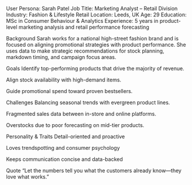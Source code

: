 User Persona: Sarah Patel
Job Title: Marketing Analyst – Retail Division
Industry: Fashion & Lifestyle Retail
Location: Leeds, UK
Age: 29
Education: MSc in Consumer Behaviour & Analytics
Experience: 5 years in product-level marketing analysis and retail performance forecasting

Background
Sarah works for a national high-street fashion brand and is focused on aligning promotional strategies with product performance. She uses data to make strategic recommendations for stock planning, markdown timing, and campaign focus areas.

Goals
Identify top-performing products that drive the majority of revenue.

Align stock availability with high-demand items.

Guide promotional spend toward proven bestsellers.

Challenges
Balancing seasonal trends with evergreen product lines.

Fragmented sales data between in-store and online platforms.

Overstocks due to poor forecasting on mid-tier products.

Personality & Traits
Detail-oriented and proactive

Loves trendspotting and consumer psychology

Keeps communication concise and data-backed

Quote
“Let the numbers tell you what the customers already know—they love what works.”